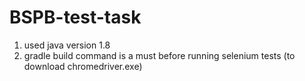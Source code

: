 # BSPB-test-task
1) used java version 1.8
2) gradle build command is a must before running selenium tests (to download chromedriver.exe)
